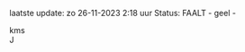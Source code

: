 laatste update: 
zo 26-11-2023  2:18   uur 
Status: FAALT - geel - 
<div class="service R">kms</div><div class="service R">J</div>